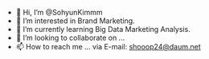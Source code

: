 - 👋 Hi, I’m @SohyunKimmm
- 👀 I’m interested in Brand Marketing. 
- 🌱 I’m currently learning Big Data Marketing Analysis. 
- 💞️ I’m looking to collaborate on ...
- 📫 How to reach me ... via E-mail: shooop24@daum.net

<!---
SohyunKimmm/SohyunKimmm is a ✨ special ✨ repository because its `README.md` (this file) appears on your GitHub profile.
You can click the Preview link to take a look at your changes.
--->
